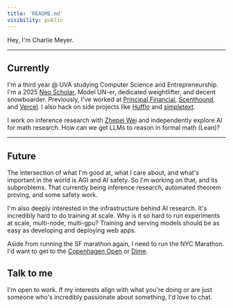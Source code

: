 ```yaml
---
title: 'README.md'
visibility: public
---
```


Hey, I'm Charlie Meyer.

---

## Currently

I'm a third year @ UVA studying Computer Science and Entrepreneurship. I'm a 2025 [Neo Scholar](https://neo.com/scholars), Model UN-er, dedicated weightlifter, and decent snowboarder. Previously, I've worked at [Principal Financial](https://www.principal.com/), [Scenthound](https://www.scenthound.com/), and [Vercel](https://vercel.com/). I also hack on side projects like [Hufflo](https://hufflo.com/) and [simpletext](https://simpletext.ai/).

I work on inference research with [Zhepei Wei](https://weizhepei.com/) and independently explore AI for math research. How can we get LLMs to reason in formal math (Lean)?

---

## Future

The intersection of what I'm good at, what I care about, and what's important in the world is AGI and AI safety. So I'm working on that, and
its subproblems. That currently being inference research, automated theorem proving, and some safety work.

I'm also deeply interested in the infrastructure behind AI research. It's incredibly hard to do training at scale. Why is it so hard to run experiments at scale, multi-node, multi-gpu? Training and serving models should be as easy as developing and deploying web apps.

Aside from running the SF marathon again, I need to run the NYC Marathon. I'd want to get to the [Copenhagen Open](https://www.cphopen.com/) or [Dime](https://dimemtl.com/blogs/videos).

## Talk to me

I'm open to work. If my interests align with what you're doing or are just someone who's incredibly passionate about something, I'd love to chat.
